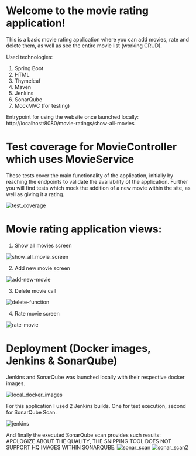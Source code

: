 # Welcome to the movie rating application!

This is a basic movie rating application where you can add movies, rate and delete them, as well as see the entire movie list (working CRUD).


Used technologies:
  1) Spring Boot
  2) HTML
  3) Thymeleaf
  4) Maven
  5) Jenkins
  6) SonarQube
  7) MockMVC (for testing)

Entrypoint for using the website once launched locally:
 http://localhost:8080/movie-ratings/show-all-movies
 
 # Test coverage for MovieController which uses MovieService
 These tests cover the main functionality of the application, initially by reaching the endpoints to validate the availability of the application.
 Further you will find tests which mock the addition of a new movie within the site, as well as giving it a rating.
 
![test_coverage](https://user-images.githubusercontent.com/73493967/165553773-15b796d0-bcb2-44a5-92c3-90780f0ff22c.png)

# Movie rating application views:
1) Show all movies screen

![show_all_movie_screen](https://user-images.githubusercontent.com/73493967/165554068-542bb033-69b2-4d99-8b2f-ccd261f3b8c9.png)

2) Add new movie screen

![add-new-movie](https://user-images.githubusercontent.com/73493967/165554142-f8b81763-3645-43b0-9f66-24423e63569c.png)

3) Delete movie call

![delete-function](https://user-images.githubusercontent.com/73493967/165554188-c75a98a1-01dc-4c28-8898-ca8c12e84c33.png)

4) Rate movie screen

![rate-movie](https://user-images.githubusercontent.com/73493967/165554236-a2182e38-6cb3-46bf-aa88-bc5e806f6269.png)

# Deployment (Docker images, Jenkins & SonarQube)

Jenkins and SonarQube was launched locally with their respective docker images. 

![local_docker_images](https://user-images.githubusercontent.com/73493967/165555034-38d931fc-8646-4b75-b77e-0b1857d1ac6f.png)

For this application I used 2 Jenkins builds. One for test execution, second for SonarQube Scan.

![jenkins](https://user-images.githubusercontent.com/73493967/165555106-1a232d02-b622-4a65-9ae8-0a0b5a86c6a7.png)

And finally the executed SonarQube scan provides such results:
APOLOGIZE ABOUT THE QUALITY, THE SNIPPING TOOL DOES NOT SUPPORT HQ IMAGES WITHIN SONARQUBE. 
![sonar_scan](https://user-images.githubusercontent.com/73493967/165555717-b92bd68b-4c25-435f-adb1-d98c524a39b7.png)
![sonar_scan2](https://user-images.githubusercontent.com/73493967/165555722-233531d6-1db8-4216-95a8-d9f9dcfc9c7c.png)


